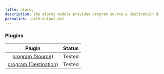 ```yaml
---
title: afprog
description: The afprog module provides program source & destination drivers for syslog-ng.
permalink: :path:output_ext
---
```


### Plugins

|                         Plugin                         | Status |
| :----------------------------------------------------: | :----: |
|      [program (Source)](program-source-driver)      | Tested |
| [program (Destination)](program-destination-driver) | Tested |
